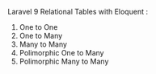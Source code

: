 Laravel 9 Relational Tables with Eloquent :

1. One to One
2. One to Many
3. Many to Many
4. Polimorphic One to Many
5. Polimorphic Many to Many
